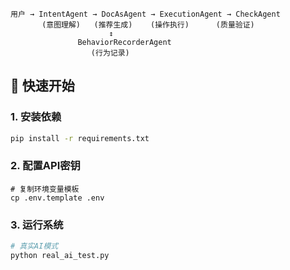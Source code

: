 
```
用户 → IntentAgent → DocAsAgent → ExecutionAgent → CheckAgent
       (意图理解)   (推荐生成)    (操作执行)      (质量验证)
                      ↕
               BehaviorRecorderAgent
                  (行为记录)
```

## 🚀 快速开始

### 1. 安装依赖
```bash
pip install -r requirements.txt
```

### 2. 配置API密钥
```
# 复制环境变量模板
cp .env.template .env
```


### 3. 运行系统
```bash
# 真实AI模式
python real_ai_test.py


